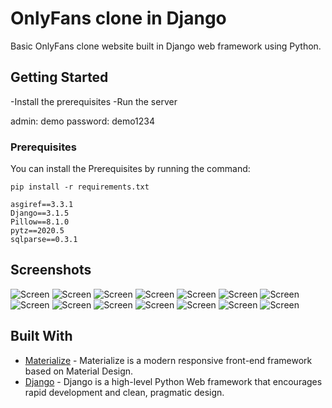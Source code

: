 # OnlyFans clone in Django

Basic OnlyFans clone website built in Django web framework using Python. 

## Getting Started

-Install the prerequisites
-Run the server

admin:
demo
password:
demo1234

### Prerequisites

You can install the Prerequisites by running the command: 

```
pip install -r requirements.txt
```

```
asgiref==3.3.1
Django==3.1.5
Pillow==8.1.0
pytz==2020.5
sqlparse==0.3.1
```

## Screenshots

![Screen](infop/static/screenshots/1.png?raw=true)
![Screen](infop/static/screenshots/2.png?raw=true)
![Screen](infop/static/screenshots/3.png?raw=true)
![Screen](infop/static/screenshots/4.png?raw=true)
![Screen](infop/static/screenshots/5.png?raw=true)
![Screen](infop/static/screenshots/6.png?raw=true)
![Screen](infop/static/screenshots/7.png?raw=true)
![Screen](infop/static/screenshots/8.png?raw=true)
![Screen](infop/static/screenshots/9.png?raw=true)
![Screen](infop/static/screenshots/10.png?raw=true)
![Screen](infop/static/screenshots/11.png?raw=true)
![Screen](infop/static/screenshots/12.png?raw=true)
![Screen](infop/static/screenshots/13.png?raw=true)
![Screen](infop/static/screenshots/14.png?raw=true)


## Built With

* [Materialize](https://materializecss.com/) - Materialize is a modern responsive front-end framework based on Material Design.
* [Django](https://www.djangoproject.com/) - Django is a high-level Python Web framework that encourages rapid development and clean, pragmatic design.
